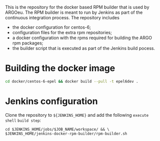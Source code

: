This is the repository for the docker based RPM builder that is used by ARGOeu. The RPM builder is meant to run by Jenkins as part of the continuous integration process. The repository includes

- the docker configuration for centos-6;
- configuration files for the extra rpm repositories;
- a docker configuration with the rpms required for building the ARGO rpm packages;
- the builder script that is executed as part of the Jenkins build pocess.

# Building the docker image

```bash
cd docker/centos-6-epel && docker build --pull -t epel6dev .
```

# Jenkins configuration

Clone the repository to ```${JENKINS_HOME}``` and add the following ```execute shell``` ```build step```:

```
cd $JENKINS_HOME/jobs/$JOB_NAME/workspace/ && \
$JENKINS_HOME/jenkins-docker-rpm-builder/rpm-builder.sh
```


